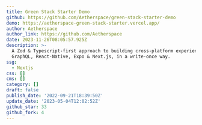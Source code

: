 ```yaml
---
title: Green Stack Starter Demo
github: https://github.com/Aetherspace/green-stack-starter-demo
demo: https://aetherspace-green-stack-starter.vercel.app/
author: Aetherspace
author_link: https://github.com/Aetherspace
date: 2023-11-26T08:05:57.925Z
description: >-
  A Zod & Typescript-first approach to building cross-platform experiences with
  GraphQL, React-Native, Expo & Next.js, in a write-once way.
ssg:
  - Nextjs
css: []
cms: []
category: []
draft: false
publish_date: '2022-09-21T18:39:50Z'
update_date: '2023-05-04T12:02:52Z'
github_star: 33
github_fork: 4
---
```

